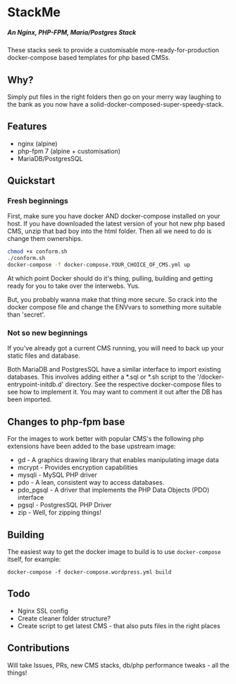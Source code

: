 # StackMe

##### An Nginx, PHP-FPM, Maria/Postgres Stack

These stacks seek to provide a customisable more-ready-for-production 
docker-compose based templates for php based CMSs.

## Why?
Simply put files in the right folders then go on your merry way laughing to the
bank as you now have a solid-docker-composed-super-speedy-stack.

## Features

* nginx (alpine)
* php-fpm 7 (alpine + customisation)
* MariaDB/PostgresSQL

## Quickstart
### Fresh beginnings

First, make sure you have docker AND docker-compose installed on your host.
If you have downloaded the latest version of your hot new php based CMS, 
unzip that bad boy into the html folder. Then all we need to do is change them
ownerships.

```sh
chmod +x conform.sh
./conform.sh
docker-compose -f docker-compose.YOUR_CHOICE_OF_CMS.yml up
```

At which point Docker should do it's thing, pulling, building and getting ready
for you to take over the interwebs. Yus.

But, you probably wanna make that thing more secure. So crack into the docker
compose file and change the ENVvars to something more suitable than 'secret'.

### Not so new beginnings

If you've already got a current CMS running, you will need to back up your 
static files and database.

Both MariaDB and PostgresSQL have a similar interface to import existing
databases. This involves adding either a *.sql or *.sh script to the 
'/docker-entrypoint-initdb.d' directory. See the respective docker-compose files
to see how to implement it. You may want to comment it out after the DB has been
imported.

## Changes to php-fpm base
For the images to work better with popular CMS's the following php extensions 
have been added to the base upstream image:

* gd - A graphics drawing library that enables manipulating image data
* mcrypt - Provides encryption capabilities
* mysqli - MySQL PHP driver
* pdo - A lean, consistent way to access databases.
* pdo_pgsql - A driver that implements the PHP Data Objects (PDO) interface
* pgsql - PostgresSQL PHP Driver
* zip - Well, for zipping things!

## Building

The easiest way to get the docker image to build is to use `docker-compose` itself, for example:

```shell
docker-compose -f docker-compose.wordpress.yml build
```

## Todo

* Nginx SSL config
* Create cleaner folder structure?
* Create script to get latest CMS - that also puts files in the right places

## Contributions
Will take Issues, PRs, new CMS stacks, db/php performance tweaks - all the things!
